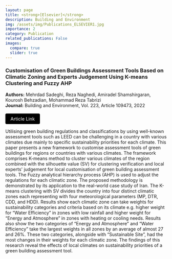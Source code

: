 ```yaml
---
layout: page
title: <strong>[Elsevier]</strong>
description: Building and Environment
img: /assets/img/Publications_ELSEVIER1.jpg
importance: 2
category: Publication
related_publications: False
images:
  compare: true
  slider: true
---
```


<head>
  <!-- Google Fonts -->
  <link href="https://fonts.googleapis.com/css2?family=Space+Grotesk:wght@400;500;700&family=Inter:wght@400;600&display=swap" rel="stylesheet">
  
  <!-- Add your custom styles -->
  <style>
    /* ... your existing styles here ... */

    /* Add this at the bottom of the style block */
    .article-btn {
      background-color: #000;
      color: #fff;
      padding: 8px 16px;
      text-decoration: none;
      font-size: 0.9rem;
      border-radius: 4px;
      display: inline-block;
      transition: background-color 0.3s ease;
    }

    .article-btn:hover {
      background-color: #333;
    }
  </style>
</head>


<div class="publication">
  <h3>Customisation of Green Buildings Assessment Tools Based on Climatic Zoning and Experts Judgement Using K-means Clustering and Fuzzy AHP</h3>
  <p>
    <strong>Authors:</strong> Mehrdad Sadeghi, Reza Naghedi, Amiradel Shamshirgaran, Kourosh Behzadian, Mohammad Reza Tabrizi<br>
    <strong>Journal:</strong> Building and Environment, Vol. 223, Article 109473, 2022<br>
    <br>
    <a href="https://doi.org/10.1016/j.buildenv.2022.109473" class="article-btn" target="_blank">Article Link</a>
  </p>
</div>

Utilising green building regulations and classifications by using well-known assessment tools such as LEED can be challenging in a country with various climates due mainly to specific sustainability priorities for each climate. This paper presents a new framework to customise assessment tools of green buildings for regions or countries with various climates. The framework comprises K-means method to cluster various climates of the region combined with the silhouette value (SV) for clustering verification and local experts' judgement for local customisation of green building assessment tools. The Fuzzy analytical hierarchy process (AHP) is used to adjust the regulations for each climatic zone. The proposed methodology is demonstrated by its application to the real-world case study of Iran. The K-means clustering with SV divides the country into four distinct climatic zones each representing with four meteorological parameters (MP, DTR, CDD, and HDD). Results show each climatic zone can take weights for sustainability categories and criteria based on its climate e.g. higher weight for “Water Efficiency” in zones with low rainfall and higher weight for “Energy and Atmosphere” in zones with heating or cooling needs. Results also show the two categories of “Energy and Atmosphere” and “Water Efficiency” take the largest weights in all zones by an average of almost 27 and 26%. These two categories, alongside with “Sustainable Site”, had the most changes in their weights for each climatic zone. The findings of this research reveal the effects of local climates on sustainability priorities of a green building assessment tool.
